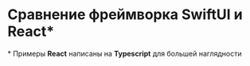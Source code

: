# Сравнение фреймворка SwiftUI и React*

\* Примеры **React** написаны на **Typescript** для большей наглядности
